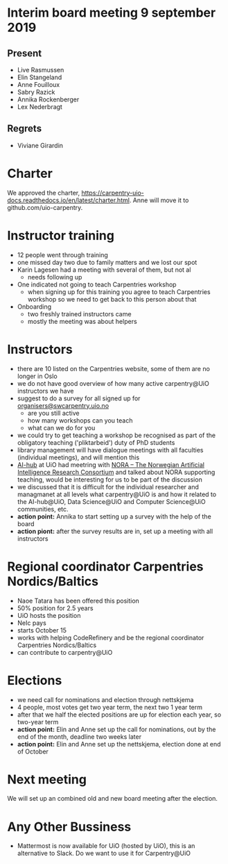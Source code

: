 # Interim board meeting 9 september 2019

## Present

* Live Rasmussen
* Elin Stangeland
* Anne Fouilloux
* Sabry Razick
* Annika Rockenberger
* Lex Nederbragt

## Regrets

* Viviane Girardin

# Charter

We approved the charter, https://carpentry-uio-docs.readthedocs.io/en/latest/charter.html. Anne will move it to github.com/uio-carpentry.

# Instructor training

* 12 people went through training
* one missed day two due to family matters and we lost our spot
* Karin Lagesen had a meeting with several of them, but not al
    - needs following up
* One indicated not going to teach Carpentries workshop
    - when signing up for this training you agree to teach Carpentries workshop so we need to get back to this person about that
* Onboarding
    - two freshly trained instructors came
    - mostly the meeting was about helpers

# Instructors

* there are 10 listed on the Carpentries website, some of them are no longer in Oslo
* we do not have good overview of how many active carpentry@UiO instructors we have
* suggest to do a survey for all signed up for organisers@swcarpentry.uio.no
    - are you still active
    - how many workshops can you teach
    - what can we do for you
* we could try to get teaching a workshop be recognised as part of the obligatory teaching ('pliktarbeid') duty of PhD students
* library management will have dialogue meetings with all faculties (individual meetings), and will mention this
* [AI-hub](https://www.uio.no/tjenester/it/forskning/kompetansehuber/uio-ai-hub-node-project/) at UiO had meetring with [NORA – The Norwegian Artificial Intelligence Research Consortium](https://www.nora.ai) and talked about NORA supporting teaching, would be interesting for us to be part of the discussion
* we discussed that it is difficult for the individual researcher and managmanet at all levels what carpentry@UiO is and how it related to the AI-hub@UiO, Data Science@UiO and Computer Science@UiO communities, etc.
* **action point:** Annika to start setting up a survey with the help of the board
* **action piont:** after the survey results are in, set up a meeting with all instructors

# Regional coordinator Carpentries Nordics/Baltics
* Naoe Tatara has been offered this position
* 50% position for 2.5 years
* UiO hosts the position
* NeIc pays
* starts October 15
* works with helping CodeRefinery and be the regional coordinator Carpentries Nordics/Baltics
* can contribute to carpentry@UiO

# Elections

* we need call for nominations and election through nettskjema
* 4 people, most votes get two year term, the next two 1 year term
* after that we half the elected positions are up for election each year, so two-year term
* **action point:** Elin and Anne set up the call for nominations, out by the end of the month, deadline two weeks later
* **action point:** Elin and Anne set up the nettskjema, election done at end of October

# Next meeting

We will set up an combined old and new board meeting after the election.

# Any Other Bussiness
* Mattermost is now available for UiO (hosted by UiO), this is an alternative to Slack. Do we want to use it for Carpentry@UiO
